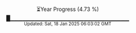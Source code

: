 <p align="center">
⏳Year Progress (4.73 %)<br>
█▁▁▁▁▁▁▁▁▁▁▁▁▁▁▁▁▁▁▁▁▁▁▁▁▁▁▁▁▁ <br>
<sub>Updated: Sat, 18 Jan 2025 06:03:02 GMT</sub>
</p>

